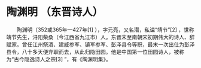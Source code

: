 # 陶渊明 （东晋诗人）

　　陶渊明（352或365年—427年[1]  ），字元亮，又名潜，私谥“靖节”[2]  ，世称靖节先生，浔阳柴桑（今江西省九江市）人。东晋末至南朝宋初期伟大的诗人、辞赋家。曾任江州祭酒、建威参军、镇军参军、彭泽县令等职，最末一次出仕为彭泽县令，八十多天便弃职而去，从此归隐田园。他是中国第一位田园诗人，被称为“古今隐逸诗人之宗[3]  ”，有《陶渊明集》。